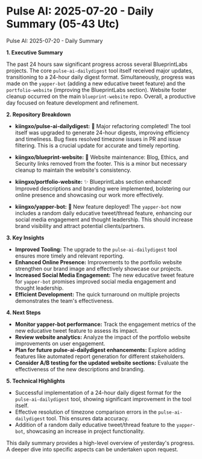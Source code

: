 # Pulse AI: 2025-07-20 - Daily Summary (05-43 Utc)

Pulse AI: 2025-07-20 - Daily Summary

**1. Executive Summary**

The past 24 hours saw significant progress across several BlueprintLabs projects.  The core `pulse-ai-dailydigest` tool itself received major updates, transitioning to a 24-hour daily digest format.  Simultaneously, progress was made on the `yapper-bot` (adding a new educative tweet feature) and the `portfolio-website` (improving the BlueprintLabs section).  Website footer cleanup occurred on the main `blueprint-website` repo.  Overall, a productive day focused on feature development and refinement.


**2. Repository Breakdown**

* **kiingxo/pulse-ai-dailydigest:** 🔄 Major refactoring completed!  The tool itself was upgraded to generate 24-hour digests, improving efficiency and timeliness.  Bug fixes resolved timezone issues in PR and issue filtering.  This is a crucial update for accurate and timely reporting.

* **kiingxo/blueprint-website:** 🧹 Website maintenance: Blog, Ethics, and Security links removed from the footer. This is a minor but necessary cleanup to maintain the website's consistency.

* **kiingxo/portfolio-website:** ✨ BlueprintLabs section enhanced!  Improved descriptions and branding were implemented, bolstering our online presence and showcasing our work more effectively.

* **kiingxo/yapper-bot:** 🤖 New feature deployed! The `yapper-bot` now includes a random daily educative tweet/thread feature, enhancing our social media engagement and thought leadership.  This should increase brand visibility and attract potential clients/partners.


**3. Key Insights**

* **Improved Tooling:** The upgrade to the `pulse-ai-dailydigest` tool ensures more timely and relevant reporting.
* **Enhanced Online Presence:** Improvements to the portfolio website strengthen our brand image and effectively showcase our projects.
* **Increased Social Media Engagement:** The new educative tweet feature for `yapper-bot` promises improved social media engagement and thought leadership.
* **Efficient Development:** The quick turnaround on multiple projects demonstrates the team's effectiveness.


**4. Next Steps**

* **Monitor yapper-bot performance:** Track the engagement metrics of the new educative tweet feature to assess its impact.
* **Review website analytics:** Analyze the impact of the portfolio website improvements on user engagement.
* **Plan for future pulse-ai-dailydigest enhancements:** Explore adding features like automated report generation for different stakeholders.
* **Consider A/B testing for the updated website sections:** Evaluate the effectiveness of the new descriptions and branding.

**5. Technical Highlights**

* Successful implementation of a 24-hour daily digest format for the `pulse-ai-dailydigest` tool, showing significant improvement in the tool itself.
* Effective resolution of timezone comparison errors in the `pulse-ai-dailydigest` tool.  This ensures data accuracy.
* Addition of a random daily educative tweet/thread feature to the `yapper-bot`, showcasing an increase in project functionality.


This daily summary provides a high-level overview of yesterday's progress.  A deeper dive into specific aspects can be undertaken upon request.
